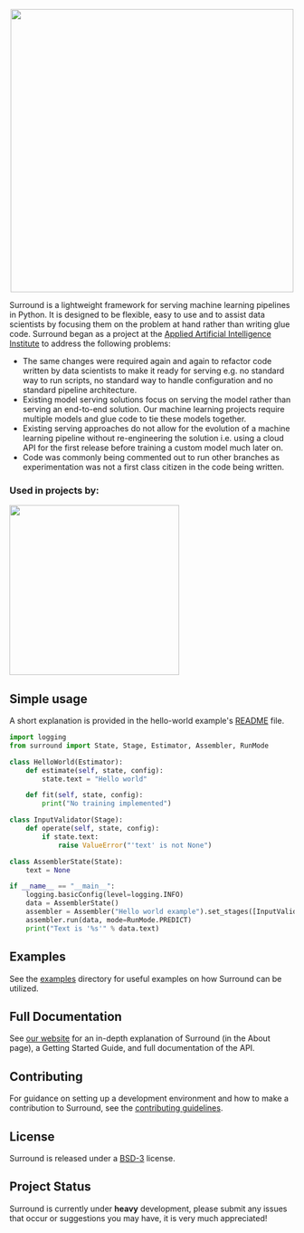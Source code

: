 <p align="center">
    <img src="./docs/source/temp_logo_hq.png" width="500">
</p>

Surround is a lightweight framework for serving machine learning pipelines in Python. It is designed to be flexible, easy to use and to assist data scientists by focusing them on the problem at hand rather than writing glue code. Surround began as a project at the [Applied Artificial Intelligence Institute](https://a2i2.deakin.edu.au) to address the following problems:

* The same changes were required again and again to refactor code written by data scientists to make it ready for serving e.g. no standard way to run scripts, no standard way to handle configuration and no standard pipeline architecture.
* Existing model serving solutions focus on serving the model rather than serving an end-to-end solution. Our machine learning projects require multiple models and glue code to tie these models together.
* Existing serving approaches do not allow for the evolution of a machine learning pipeline without re-engineering the solution i.e. using a cloud API for the first release before training a custom model much later on.
* Code was commonly being commented out to run other branches as experimentation was not a first class citizen in the code being written.

### Used in projects by:

<img src="./docs/source/a2i2_logo.PNG" width="300">

## Simple usage

A short explanation is provided in the hello-world example's [README](examples/hello-world/) file.
```python
import logging
from surround import State, Stage, Estimator, Assembler, RunMode

class HelloWorld(Estimator):
    def estimate(self, state, config):
        state.text = "Hello world"

    def fit(self, state, config):
        print("No training implemented")

class InputValidator(Stage):
    def operate(self, state, config):
        if state.text:
            raise ValueError("'text' is not None")

class AssemblerState(State):
    text = None

if __name__ == "__main__":
    logging.basicConfig(level=logging.INFO)
    data = AssemblerState()
    assembler = Assembler("Hello world example").set_stages([InputValidator(), HelloWorld()])
    assembler.run(data, mode=RunMode.PREDICT)
    print("Text is '%s'" % data.text)
```

## Examples

See the [examples](https://github.com/dstil/surround/tree/master/examples) directory for useful examples on how Surround can be utilized.

## Full Documentation
See [our website](https://surround.readthedocs.io/) for an in-depth explanation of Surround (in the About page), a Getting Started Guide, and full documentation of the API.

## Contributing

For guidance on setting up a development environment and how to make a contribution to Surround, see the [contributing guidelines](docs/CONTRIBUTING.md).


## License

Surround is released under a [BSD-3](https://opensource.org/licenses/BSD-3-Clause) license.

## Project Status
Surround is currently under **heavy** development, please submit any issues that occur or suggestions you may have, it is very much appreciated!
